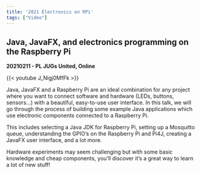 ```yaml
---
title: '2021 Electronics on RPi'
tags: ["Video"]
---
```


## Java, JavaFX, and electronics programming on the Raspberry Pi

**20210211 - PL JUGs United, Online**

{{< youtube J_Nigj0MfFk >}}

Java, JavaFX and a Raspberry Pi are an ideal combination for any project where you want to connect software and hardware (LEDs, buttons, sensors...) with a beautiful, easy-to-use user interface. In this talk, we will go through the process of building some example Java applications which use electronic components connected to a Raspberry Pi.

This includes selecting a Java JDK for Raspberry Pi, setting up a Mosquitto queue, understanding the GPIO’s on the Raspberry Pi and Pi4J, creating a JavaFX user interface, and a lot more.

Hardware experiments may seem challenging but with some basic knowledge and cheap components, you’ll discover it’s a great way to learn a lot of new stuff!
